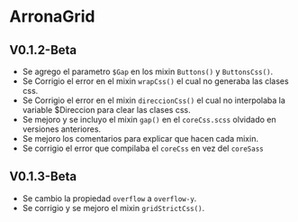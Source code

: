 # ArronaGrid

## V0.1.2-Beta

* Se agrego el parametro `$Gap` en los mixin `Buttons()` y `ButtonsCss()`.
* Se Corrigio el error en el mixin `wrapCss()` el cual no generaba las clases css.
* Se Corrigio el error en el mixin `direccionCss()` el cual no interpolaba la variable $Direccion para clear las clases css.
* Se mejoro y se incluyo el mixin `gap()` en el `coreCss.scss` olvidado en versiones anteriores.
* Se mejoro los comentarios para explicar que hacen cada mixin.
* Se corrigio el error que compilaba el `coreCss` en vez del `coreSass`

## V0.1.3-Beta

* Se cambio la propiedad `overflow` a `overflow-y`.
* Se corrigio y se mejoro el mixin `gridStrictCss()`.
